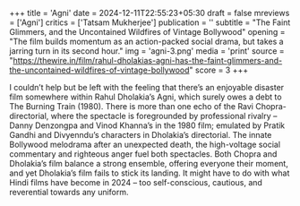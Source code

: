 +++
title = 'Agni'
date = 2024-12-11T22:55:23+05:30
draft = false
mreviews = ['Agni']
critics = ['Tatsam Mukherjee']
publication = ''
subtitle = "The Faint Glimmers, and the Uncontained Wildfires of Vintage Bollywood"
opening = "The film builds momentum as an action-packed social drama, but takes a jarring turn in its second hour."
img = 'agni-3.png'
media = 'print'
source = "https://thewire.in/film/rahul-dholakias-agni-has-the-faint-glimmers-and-the-uncontained-wildfires-of-vintage-bollywood"
score = 3
+++

I couldn’t help but be left with the feeling that there’s an enjoyable disaster film somewhere within Rahul Dholakia’s Agni, which surely owes a debt to The Burning Train (1980). There is more than one echo of the Ravi Chopra-directorial, where the spectacle is foregrounded by professional rivalry – Danny Denzongpa and Vinod Khanna’s in the 1980 film; emulated by Pratik Gandhi and Divyenndu’s characters in Dholakia’s directorial. The innate Bollywood melodrama after an unexpected death, the high-voltage social commentary and righteous anger fuel both spectacles. Both Chopra and Dholakia’s film balance a strong ensemble, offering everyone their moment, and yet Dholakia’s film fails to stick its landing. It might have to do with what Hindi films have become in 2024 – too self-conscious, cautious, and reverential towards any uniform.
